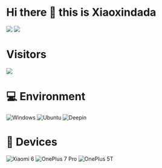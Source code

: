 # Hi there 👋 this is Xiaoxindada
![](https://github-readme-stats.vercel.app/api?username=xiaoxindada&show_icons=true&include_all_commits=true&theme=radical)
![](https://github-readme-stats.vercel.app/api/top-langs/?username=xiaoxindada&layout=compact&langs_count=10&theme=radical)

# Visitors
![](https://count.getloli.com/get/@xiaoxindada?theme=gelbooru)

# 💻 Environment
![Windows](https://img.shields.io/badge/Windows%2011-00BBFF?style=flat-square&logo=Windows&logoColor=ffffff)
![Ubuntu](https://img.shields.io/badge/Ubuntu%2022%2e04-dd4814?style=flat-square&logo=ubuntu&logoColor=ffffff)
![Deepin](https://img.shields.io/badge/Deepin%2020%2e06-2fb0da?style=flat-square&logo=deepin&logoColor=ffffff)

# 📱 Devices
![Xiaomi 6](https://img.shields.io/badge/Xiaomi%206-ED9121?style=flat-square&logo=xiaomi&logoColor=ffffff)
![OnePlus 7 Pro](https://img.shields.io/badge/OnePlus%207%20Pro-f5010c?style=flat-square&logo=oneplus&logoColor=ffffff)
![OnePlus 5T](https://img.shields.io/badge/OnePlus%205T-f5010c?style=flat-square&logo=oneplus&logoColor=ffffff)
